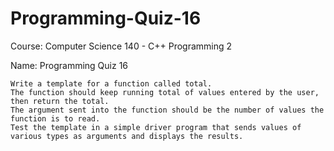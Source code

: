 # Programming-Quiz-16
Course: Computer Science 140 - C++ Programming 2

Name: Programming Quiz 16

    Write a template for a function called total. 
    The function should keep running total of values entered by the user, then return the total. 
    The argument sent into the function should be the number of values the function is to read. 
    Test the template in a simple driver program that sends values of various types as arguments and displays the results.

